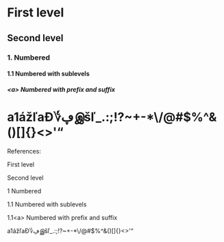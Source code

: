 First level
===========

Second level
------------

### 1. Numbered

#### 1.1 Numbered with sublevels

##### &lt;a&gt; Numbered with prefix and suffix

a1ážľaƉ؇ڥஇšľ\_.:;\!?~\+\-\*\\/@\#$%^&\(\)\[\]\{\}&lt;&gt;'“
===========================================================

References:

 First level

 Second level

1 Numbered

1.1 Numbered with sublevels

1.1&lt;a&gt; Numbered with prefix and suffix

 a1ážľaƉ؇ڥஇšľ\_.:;\!?~\+\-\*\\/@\#$%^&\(\)\[\]\{\}&lt;&gt;'“

